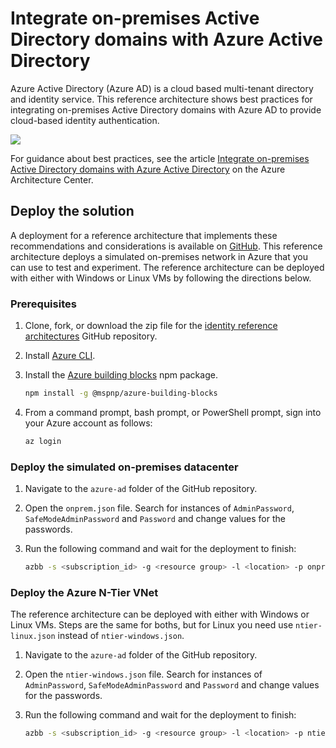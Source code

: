 # Integrate on-premises Active Directory domains with Azure Active Directory

Azure Active Directory (Azure AD) is a cloud based multi-tenant directory and identity service. This reference architecture shows best practices for integrating on-premises Active Directory domains with Azure AD to provide cloud-based identity authentication.

![](https://docs.microsoft.com/azure/architecture/reference-architectures/identity/images/azure-ad.png)

For guidance about best practices, see the article [Integrate on-premises Active Directory domains with Azure Active Directory](https://docs.microsoft.com/azure/architecture/reference-architectures/identity/azure-ad) on the Azure Architecture Center.

## Deploy the solution

A deployment for a reference architecture that implements these recommendations and considerations is available on [GitHub][github]. This reference architecture deploys a simulated on-premises network in Azure that you can use to test and experiment. The reference architecture can be deployed with either with Windows or Linux VMs by following the directions below.

### Prerequisites

1. Clone, fork, or download the zip file for the [identity reference architectures](https://github.com/mspnp/identity-reference-architectures) GitHub repository.

2. Install [Azure CLI](/cli/azure/install-azure-cli?view=azure-cli-latest).

3. Install the [Azure building blocks](https://github.com/mspnp/template-building-blocks/wiki/Install-Azure-Building-Blocks) npm package.

   ```bash
   npm install -g @mspnp/azure-building-blocks
   ```

4. From a command prompt, bash prompt, or PowerShell prompt, sign into your Azure account as follows:

   ```bash
   az login
   ```

### Deploy the simulated on-premises datacenter

1. Navigate to the `azure-ad` folder of the GitHub repository.

2. Open the `onprem.json` file. Search for instances of `AdminPassword`, `SafeModeAdminPassword` and `Password` and change values for the passwords.

3. Run the following command and wait for the deployment to finish:

    ```bash
    azbb -s <subscription_id> -g <resource group> -l <location> -p onprem.json --deploy
    ```

### Deploy the Azure N-Tier VNet

The reference architecture can be deployed with either with Windows or Linux VMs. Steps are the same for boths, but for Linux you need use `ntier-linux.json` instead of `ntier-windows.json`.

1. Navigate to the `azure-ad` folder of the GitHub repository.

2. Open the `ntier-windows.json` file. Search for instances of `AdminPassword`, `SafeModeAdminPassword` and `Password` and change values for the passwords.

3. Run the following command and wait for the deployment to finish:

    ```bash
    azbb -s <subscription_id> -g <resource group> -l <location> -p ntier-windows.json --deploy
    ```

<!-- links -->
[github]: https://github.com/mspnp/identity-reference-architectures/tree/master/azure-ad

